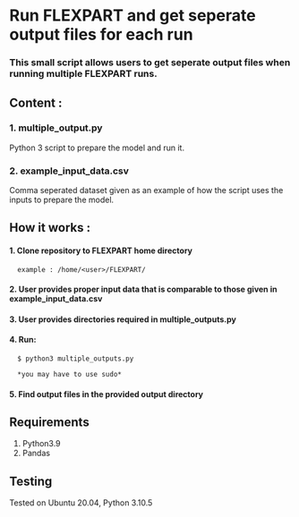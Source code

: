 # Run FLEXPART and get seperate output files for each run

### This small script allows users to get seperate output files when running multiple FLEXPART runs. 

## Content : 
### 1. multiple_output.py
   Python 3 script to prepare the model and run it.
   
### 2. example_input_data.csv
   Comma seperated dataset given as an example of how the script uses the inputs to prepare the model.
   
## How it works : 
#### 1. Clone repository to FLEXPART home directory

      example : /home/<user>/FLEXPART/

#### 2. User provides proper input data that is comparable to those given in example_input_data.csv
#### 3. User provides directories required in multiple_outputs.py
#### 4. Run:

      $ python3 multiple_outputs.py
      
      *you may have to use sudo*
      
#### 5. Find output files in the provided output directory

## Requirements
1. Python3.9
2. Pandas 

## Testing
Tested on Ubuntu 20.04, Python 3.10.5
